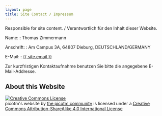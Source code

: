 ```yaml
---
layout: page
title: Site Contact / Impressum
---
```


Responsible for site content. / Verantwortlich für den Inhalt dieser Website.

Name:
: Thomas Zimmermann

Anschrift:
: Am Campus 3A, 64807 Dieburg, DEUTSCHLAND/GERMANY

E-Mail:
: <a href="mailto:{{ site.email }}">{{ site.email }}</a>

Zur kurzfristigen Kontaktaufnahme benutzen Sie bitte die angegebene
E-Mail-Addresse.

## About this Website

<a rel="license" href="http://creativecommons.org/licenses/by-sa/4.0/"><img alt="Creative Commons License" style="border-width:0" src="https://i.creativecommons.org/l/by-sa/4.0/88x31.png" /></a><br /><span xmlns:dct="http://purl.org/dc/terms/" property="dct:title">picotm's website</span> by <a xmlns:cc="http://creativecommons.org/ns#" href="http://picotm.org" property="cc:attributionName" rel="cc:attributionURL">the picotm community</a> is licensed under a <a rel="license" href="http://creativecommons.org/licenses/by-sa/4.0/">Creative Commons Attribution-ShareAlike 4.0 International License</a>
